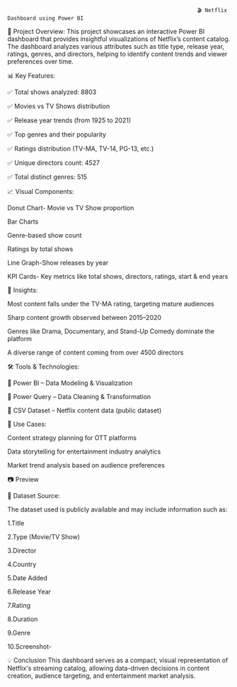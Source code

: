                                                                 🎬 Netflix Dashboard using Power BI

📌 Project Overview:
                  This project showcases an interactive Power BI dashboard that provides insightful visualizations of Netflix’s content catalog. The dashboard analyzes various attributes such as title type, release year, ratings, genres, and directors, helping to identify content trends and viewer preferences over time.

📊 Key Features:

✅ Total shows analyzed: 8803

✅ Movies vs TV Shows distribution

✅ Release year trends (from 1925 to 2021)

✅ Top genres and their popularity

✅ Ratings distribution (TV-MA, TV-14, PG-13, etc.)

✅ Unique directors count: 4527

✅ Total distinct genres: 515

📈 Visual Components:

Donut Chart- Movie vs TV Show proportion

Bar Charts

Genre-based show count

Ratings by total shows

Line Graph-Show releases by year

KPI Cards- Key metrics like total shows, directors, ratings, start & end years

🧠 Insights:

Most content falls under the TV-MA rating, targeting mature audiences

Sharp content growth observed between 2015–2020

Genres like Drama, Documentary, and Stand-Up Comedy dominate the platform

A diverse range of content coming from over 4500 directors

🛠 Tools & Technologies:

🔹 Power BI – Data Modeling & Visualization

🔹 Power Query – Data Cleaning & Transformation

🔹 CSV Dataset – Netflix content data (public dataset)

📎 Use Cases:

Content strategy planning for OTT platforms

Data storytelling for entertainment industry analytics

Market trend analysis based on audience preferences

📷 Preview

📁 Dataset Source:
  
  The dataset used is publicly available and may include information such as:

1.Title

2.Type (Movie/TV Show)

3.Director

4.Country

5.Date Added

6.Release Year

7.Rating

8.Duration

9.Genre

10.Screenshot-

💡 Conclusion
This dashboard serves as a compact, visual representation of Netflix's streaming catalog, allowing data-driven decisions in content creation, audience targeting, and entertainment market analysis.

